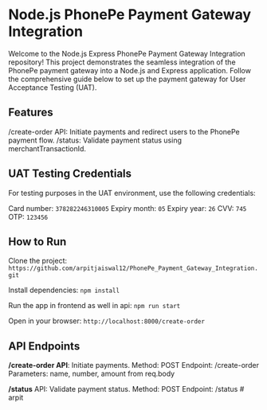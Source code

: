 # Node.js PhonePe Payment Gateway Integration

Welcome to the Node.js Express PhonePe Payment Gateway Integration repository! This project demonstrates the seamless integration of the PhonePe payment gateway into a Node.js and Express application. Follow the comprehensive guide below to set up the payment gateway for User Acceptance Testing (UAT).

## Features

/create-order API: Initiate payments and redirect users to the PhonePe payment flow.
/status: Validate payment status using merchantTransactionId.

## UAT Testing Credentials

For testing purposes in the UAT environment, use the following credentials:

Card number: `378282246310005`
Expiry month: `05`
Expiry year: `26`
CVV: `745`
OTP: `123456`

## How to Run

Clone the project:
`https://github.com/arpitjaiswal12/PhonePe_Payment_Gateway_Integration.git`

Install dependencies:
`npm install`

Run the app in frontend as well in api:
`npm run start`

Open in your browser:
`http://localhost:8000/create-order`


## API Endpoints
**/create-order API**: Initiate payments.
Method: POST
Endpoint: /create-order
Parameters: name, number, amount from req.body

**/status** API: Validate payment status.
Method: POST
Endpoint: /status
#   a r p i t  
 